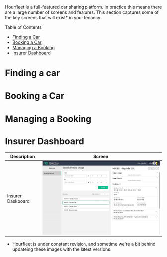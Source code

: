 Hourfleet is a full-featured car sharing platform. In practice this means there are a large number of screens and features. This section captures some of the key screens that will exist* in your tenancy

Table of Contents  
- [Finding a Car](#finding-a-car)
- [Booking a Car](#booking-a-car)
- [Managing a Booking](#managing-a-booking)
- [Insurer Dashboard](#insurer-dashboard)


# Finding a car



# Booking a Car



# Managing a Booking



# Insurer Dashboard

| Description        | Screen  |
| ------------------ | :-----:|
| Insurer Daskboard |![](images/Insurers_Bookings_Desktop.jpg)|







* Hourfleet is under constant revision, and sometime we're a bit behind updateing these images with the latest versions. 
